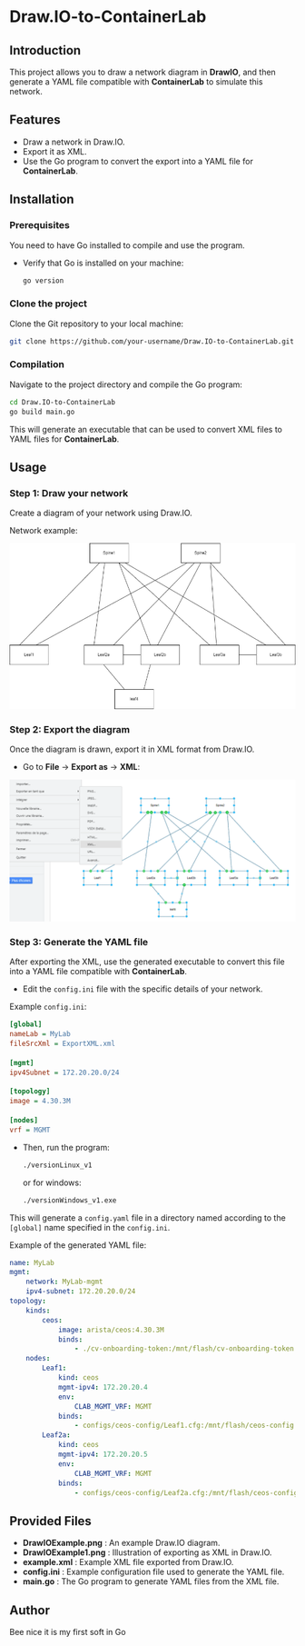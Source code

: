 
# Draw.IO-to-ContainerLab

## Introduction

This project allows you to draw a network diagram in **DrawIO**, and then generate a YAML file compatible with **ContainerLab** to simulate this network.

## Features

- Draw a network in Draw.IO.
- Export it as XML.
- Use the Go program to convert the export into a YAML file for **ContainerLab**.

## Installation

### Prerequisites

You need to have Go installed to compile and use the program.

- Verify that Go is installed on your machine:
    ```bash
    go version
    ```

### Clone the project

Clone the Git repository to your local machine:

```bash
git clone https://github.com/your-username/Draw.IO-to-ContainerLab.git
```

### Compilation

Navigate to the project directory and compile the Go program:

```bash
cd Draw.IO-to-ContainerLab
go build main.go
```

This will generate an executable that can be used to convert XML files to YAML files for **ContainerLab**.

## Usage

### Step 1: Draw your network

Create a diagram of your network using Draw.IO.

Network example:

![Network example](DrawIOExample.png)

### Step 2: Export the diagram

Once the diagram is drawn, export it in XML format from Draw.IO.

- Go to **File** → **Export as** → **XML**:

![Export as XML](DrawIOExample1.png)

### Step 3: Generate the YAML file

After exporting the XML, use the generated executable to convert this file into a YAML file compatible with **ContainerLab**.

- Edit the `config.ini` file with the specific details of your network.

Example `config.ini`:
```ini
[global]
nameLab = MyLab
fileSrcXml = ExportXML.xml

[mgmt]
ipv4Subnet = 172.20.20.0/24

[topology]
image = 4.30.3M

[nodes]
vrf = MGMT
```

- Then, run the program:
    ```bash
    ./versionLinux_v1
    ```
    or for windows:
    ```bash
    ./versionWindows_v1.exe
    ```

This will generate a `config.yaml` file in a directory named according to the `[global]` name specified in the `config.ini`.

Example of the generated YAML file:
```yaml
name: MyLab
mgmt:
    network: MyLab-mgmt
    ipv4-subnet: 172.20.20.0/24
topology:
    kinds:
        ceos:
            image: arista/ceos:4.30.3M
            binds:
                - ./cv-onboarding-token:/mnt/flash/cv-onboarding-token
    nodes:
        Leaf1:
            kind: ceos
            mgmt-ipv4: 172.20.20.4
            env:
                CLAB_MGMT_VRF: MGMT
            binds:
                - configs/ceos-config/Leaf1.cfg:/mnt/flash/ceos-config:ro
        Leaf2a:
            kind: ceos
            mgmt-ipv4: 172.20.20.5
            env:
                CLAB_MGMT_VRF: MGMT
            binds:
                - configs/ceos-config/Leaf2a.cfg:/mnt/flash/ceos-config:ro
```

## Provided Files

- **DrawIOExample.png** : An example Draw.IO diagram.
- **DrawIOExample1.png** : Illustration of exporting as XML in Draw.IO.
- **example.xml** : Example XML file exported from Draw.IO.
- **config.ini** : Example configuration file used to generate the YAML file.
- **main.go** : The Go program to generate YAML files from the XML file.

## Author

Bee nice it is my first soft in Go
